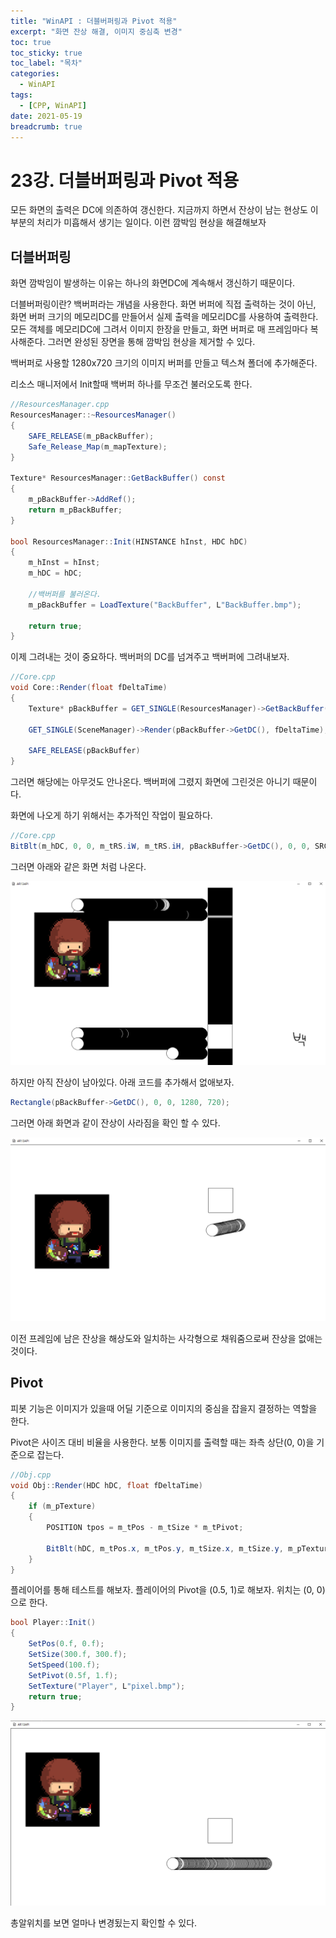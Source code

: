 ```yaml
---
title: "WinAPI : 더블버퍼링과 Pivot 적용"
excerpt: "화면 잔상 해결, 이미지 중심축 변경"
toc: true
toc_sticky: true
toc_label: "목차"
categories:
  - WinAPI
tags:
  - [CPP, WinAPI]
date: 2021-05-19
breadcrumb: true
---
```




# 23강. 더블버퍼링과 Pivot 적용

모든 화면의 출력은 DC에 의존하여 갱신한다. 지금까지 하면서 잔상이 남는 현상도 이부분의 처리가 미흡해서 생기는 일이다. 이런 깜박임 현상을 해결해보자

## 더블버퍼링

화면 깜박임이 발생하는 이유는 하나의 화면DC에 계속해서 갱신하기 때문이다.

더블버퍼링이란? 백버퍼라는 개념을 사용한다. 화면 버퍼에 직접 출력하는 것이 아닌, 화면 버퍼 크기의 메모리DC를 만들어서 실제 출력을 메모리DC를 사용하여 출력한다. 모든 객체를  메모리DC에 그려서 이미지 한장을 만들고, 화면 버퍼로 매 프레임마다 복사해준다. 그러면 완성된 장면을 통해 깜박임 현상을 제거할 수 있다. 

백버퍼로 사용할 1280x720 크기의 이미지 버퍼를 만들고 텍스쳐 폴더에 추가해준다. 

리소스 매니저에서 Init할때 백버퍼 하나를 무조건 불러오도록 한다.

```csharp
//ResourcesManager.cpp
ResourcesManager::~ResourcesManager()
{
	SAFE_RELEASE(m_pBackBuffer);
	Safe_Release_Map(m_mapTexture);
}

Texture* ResourcesManager::GetBackBuffer() const
{
	m_pBackBuffer->AddRef();
	return m_pBackBuffer;
}

bool ResourcesManager::Init(HINSTANCE hInst, HDC hDC)
{
	m_hInst = hInst;
	m_hDC = hDC;

	//백버퍼를 불러온다.
	m_pBackBuffer = LoadTexture("BackBuffer", L"BackBuffer.bmp");

	return true;
}
```

이제 그려내는 것이 중요하다. 백버퍼의 DC를 넘겨주고 백버퍼에 그려내보자.

```csharp
//Core.cpp
void Core::Render(float fDeltaTime)
{
    Texture* pBackBuffer = GET_SINGLE(ResourcesManager)->GetBackBuffer();

    GET_SINGLE(SceneManager)->Render(pBackBuffer->GetDC(), fDeltaTime);

    SAFE_RELEASE(pBackBuffer)
}
```

그러면 해당에는 아무것도 안나온다. 백버퍼에 그렸지 화면에 그린것은 아니기 때문이다.

화면에 나오게 하기 위해서는 추가적인 작업이 필요하다.

```csharp
//Core.cpp
BitBlt(m_hDC, 0, 0, m_tRS.iW, m_tRS.iH, pBackBuffer->GetDC(), 0, 0, SRCCOPY);
```

그러면 아래와 같은 화면 처럼 나온다.

![/assets/images/posts/2021-05-19/winapi23/Untitled.png](/assets/images/posts/2021-05-19/winapi23/Untitled.png)

하지만 아직 잔상이 남아있다. 아래 코드를 추가해서 없애보자.

```csharp
Rectangle(pBackBuffer->GetDC(), 0, 0, 1280, 720);
```

그러면 아래 화면과 같이 잔상이 사라짐을 확인 할 수 있다.

![/assets/images/posts/2021-05-19/winapi23/Untitled%201.png](/assets/images/posts/2021-05-19/winapi23/Untitled%201.png)

이전 프레임에 남은 잔상을 해상도와 일치하는 사각형으로 채워줌으로써 잔상을 없애는 것이다.

## Pivot

피봇 기능은 이미지가 있을때 어딜 기준으로 이미지의 중심을 잡을지 결정하는 역할을 한다. 

Pivot은 사이즈 대비 비율을 사용한다. 보통 이미지를 출력할 때는 좌측 상단(0, 0)을 기준으로 잡는다. 

```csharp
//Obj.cpp
void Obj::Render(HDC hDC, float fDeltaTime)
{
	if (m_pTexture)
	{
		POSITION tpos = m_tPos - m_tSize * m_tPivot;

		BitBlt(hDC, m_tPos.x, m_tPos.y, m_tSize.x, m_tSize.y, m_pTexture->GetDC(), 0, 0, SRCCOPY);
	}
}
```

플레이어를 통해 테스트를 해보자. 플레이어의 Pivot을 (0.5, 1)로 해보자. 위치는 (0, 0)으로 한다.

```csharp
bool Player::Init()
{
	SetPos(0.f, 0.f);
	SetSize(300.f, 300.f);
	SetSpeed(100.f);
	SetPivot(0.5f, 1.f);
	SetTexture("Player", L"pixel.bmp");
	return true;
}
```

![/assets/images/posts/2021-05-19/winapi23/Untitled%202.png](/assets/images/posts/2021-05-19/winapi23/Untitled%202.png)

총알위치를 보면 얼마나 변경됬는지 확인할 수 있다.